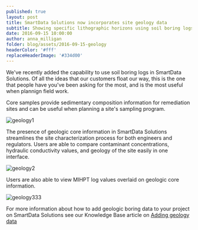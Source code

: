 ```yaml
---
published: true
layout: post
title: SmartData Solutions now incorporates site geology data
subtitle: Showing specific lithographic horizons using soil boring logs
date: 2016-09-15 10:00:00
author: anna_milligan
folder: blog/assets/2016-09-15-geology
headerColor: '#fff'
replaceHeaderImage: '#334d00'
---
```


We've recently added the capability to use soil boring logs in SmartData Solutions. Of all the ideas that our customers float our way, this is the one that people have you've been asking for the most, and is the most useful when plannign field work.

Core samples provide sedimentary composition information for remediation sites and can be useful when planning a site's sampling program.

![geology1]({{site.baseurl}}/{{page.folder}}/geology1.png)

The presence of geologic core information in SmartData Solutions streamlines the site characterization process for both engineers and regulators.  Users are able to compare contaminant concentrations, hydraulic conductivity values, and geology of the site easily in one interface.

![geology2]({{site.baseurl}}/{{page.folder}}/geology2.png)

Users are also able to view MIHPT log values overlaid on geologic core information.

![geology333]({{site.baseurl}}/{{page.folder}}/geology333.png)

For more information about how to add geologic boring data to your project on SmartData Solutions see our Knowledge Base article on [Adding geology data](http://help.smartdata-solutions.com/knowledgebase/articles/955198-adding-geology-data)
